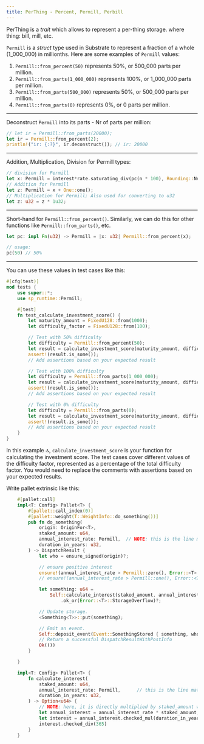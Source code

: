 ```yaml
---
title: PerThing - Percent, Permill, Perbill
---
```


PerThing is a _trait_ which allows to represent a per-thing storage.
where thing: bill, mill, etc.

`Permill` is a _struct_ type used in Substrate to represent a fraction of a whole (1_000_000) in millionths. Here are some examples of `Permill` values:

1. `Permill::from_percent(50)` represents 50%, or 500_000 parts per million.
2. `Permill::from_parts(1_000_000)` represents 100%, or 1_000_000 parts per million.
3. `Permill::from_parts(500_000)` represents 50%, or 500_000 parts per million.
4. `Permill::from_parts(0)` represents 0%, or 0 parts per million.

---

Deconstruct `Permill` into its parts - Nr of parts per million:

```rust
// let ir = Permill::from_parts(20000);
let ir = Permill::from_percent(2);
println!("ir: {:?}", ir.deconstruct()); // ir: 20000
```

---

Addition, Multiplication, Division for Permill types:

```rust
// division for Permill
let x: Permill = interest*rate.saturating_div(pc(n * 100), Rounding::NearestPrefUp);
// Addition for Permill
let z: Permill = x + One::one();
// Multiplication for Permill; Also used for converting to u32
let z: u32 = z * 1u32;
```

---

Short-hand for `Permill::from_percent()`. Similarly, we can do this for other functions like `Permill::from_parts()`, etc.

```rust
let pc: impl Fn(u32) -> Permill = |x: u32| Permill::from_percent(x);

// usage:
pc(50) // 50%
```

---

You can use these values in test cases like this:

```rust
#[cfg(test)]
mod tests {
	use super::*;
	use sp_runtime::Permill;

	#[test]
	fn test_calculate_investment_score() {
		let maturity_amount = FixedU128::from(1000);
		let difficulty_factor = FixedU128::from(100);

		// Test with 50% difficulty
		let difficulty = Permill::from_percent(50);
		let result = calculate_investment_score(maturity_amount, difficulty_factor * difficulty.into());
		assert!(result.is_some());
		// Add assertions based on your expected result

		// Test with 100% difficulty
		let difficulty = Permill::from_parts(1_000_000);
		let result = calculate_investment_score(maturity_amount, difficulty_factor * difficulty.into());
		assert!(result.is_some());
		// Add assertions based on your expected result

		// Test with 0% difficulty
		let difficulty = Permill::from_parts(0);
		let result = calculate_investment_score(maturity_amount, difficulty_factor * difficulty.into());
		assert!(result.is_some());
		// Add assertions based on your expected result
	}
}
```

In this example 🔝, `calculate_investment_score` is your function for calculating the investment score.
The test cases cover different values of the difficulty factor, represented as a percentage of the total difficulty factor. You would need to replace the comments with assertions based on your expected results.

Write pallet extrinsic like this:

```rust
    #[pallet:call]
    impl<T: Config> Pallet<T> {
    	#[pallet::call_index(0)]
    	#[pallet::weight(T::WeightInfo::do_something())]
    	pub fn do_something(
    		origin: OriginFor<T>,
    		staked_amount: u64,
    		annual_interest_rate: Permill,  // NOTE: this is the line matters
    		duration_in_years: u32,
    	) -> DispatchResult {
    		let who = ensure_signed(origin)?;

    		// ensure positive interest
    		ensure!(annual_interest_rate > Permill::zero(), Error::<T>::ZeroFDInterestRate);
    		// ensure!(annual_interest_rate > Permill::one(), Error::<T>::ZeroFDInterestRate); // or use > 1

    		let something: u64 =
    			Self::calculate_interest(staked_amount, annual_interest_rate, duration_in_years)
    				.ok_or(Error::<T>::StorageOverflow)?;

    		// Update storage.
    		<Something<T>>::put(something);

    		// Emit an event.
    		Self::deposit_event(Event::SomethingStored { something, who });
    		// Return a successful DispatchResultWithPostInfo
    		Ok(())
    	}

    }

    impl<T: Config> Pallet<T> {
    	fn calculate_interest(
    		staked_amount: u64,
    		annual_interest_rate: Permill,      // this is the line matters
    		duration_in_years: u32,
    	) -> Option<u64> {
            // NOTE: here, it is directly multiplied by staked_amount w/o any `checked_*` functions
    		let annual_interest = annual_interest_rate * staked_amount;
    		let interest = annual_interest.checked_mul(duration_in_years as u64)?;
    		interest.checked_div(365)
    	}
    }
```
